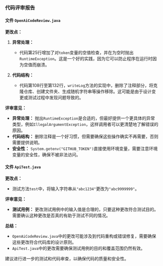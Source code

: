 ### 代码评审报告

#### 文件 `OpenAiCodeReview.java`

**更改点：**

1. **异常处理：**
   - 代码第25行增加了对`token`变量的空值检查，并在为空时抛出`RuntimeException`。这是一个好的实践，因为它可以防止程序在运行时因为空值而崩溃。

2. **代码结构：**
   - 代码第108行至第132行，`writeLog`方法的实现中，删除了注释部分，将克隆仓库、创建文件夹、生成随机字符串等操作移除。这可能是由于设计变更或测试过程中发现问题导致的。

**评审意见：**

- **异常处理：** 抛出`RuntimeException`是合适的，但最好提供一个更具体的异常类型，例如`IllegalArgumentException`，这样调用者可以更清楚地了解错误的原因。
- **代码结构：** 删除注释是一个好习惯，但需要确保这些操作确实不再需要，否则需要提供说明。
- **安全性：** `System.getenv("GITHUB_TOKEN")`直接使用环境变量，需要注意环境变量的安全性，确保不被非法访问。

#### 文件 `ApiTest.java`

**更改点：**

- 测试方法`test`中，将输入字符串从`"abc1234"`更改为`"abc9999999"`。

**评审意见：**

- **测试用例：** 更改测试用例中的输入值是合理的，只要这种更改符合测试目的。需要确认这种更改是否真的有助于测试不同的情况。

**总结：**

- `OpenAiCodeReview.java`中的更改可能涉及到代码重构或错误修复，需要确保这些更改符合代码库的设计原则。
- `ApiTest.java`中的更改需要确保测试用例的目的和覆盖范围仍然有效。

建议进行进一步的测试和代码审查，以确保代码的质量和安全性。